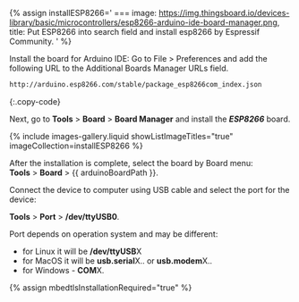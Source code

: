 
{% assign installESP8266='
    ===
        image: https://img.thingsboard.io/devices-library/basic/microcontrollers/esp8266-arduino-ide-board-manager.png,
        title: Put ESP8266 into search field and install esp8266 by Espressif Community.
' %}

Install the board for Arduino IDE:
Go to File > Preferences and add the following URL to the Additional Boards Manager URLs field.  

```bash 
http://arduino.esp8266.com/stable/package_esp8266com_index.json
```
{:.copy-code}

Next, go to **Tools** > **Board** > **Board Manager** and install the ***ESP8266*** board.  

{% include images-gallery.liquid showListImageTitles="true" imageCollection=installESP8266 %}

After the installation is complete, select the board by Board menu:  
**Tools** > **Board** > {{ arduinoBoardPath }}.  

Connect the device to computer using USB cable and select the port for the device:  

**Tools** > **Port** > **/dev/ttyUSB0**.  

Port depends on operation system and may be different:  
- for Linux it will be **/dev/ttyUSB**X  
- for MacOS it will be **usb.serial**X.. or **usb.modem**X..  
- for Windows - **COM**X.  

{% assign mbedtlsInstallationRequired="true" %}